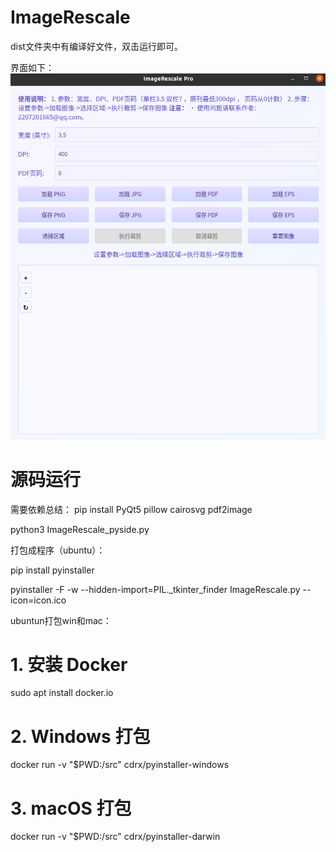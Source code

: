 # ImageRescale
dist文件夹中有编译好文件，双击运行即可。

界面如下：
![alt text](image.png)


# 源码运行
需要依赖总结：
pip install PyQt5 pillow cairosvg pdf2image

python3 ImageRescale_pyside.py

打包成程序（ubuntu）：

pip install pyinstaller

pyinstaller -F -w --hidden-import=PIL._tkinter_finder  ImageRescale.py --icon=icon.ico

ubuntun打包win和mac：
# 1. 安装 Docker
sudo apt install docker.io

# 2. Windows 打包
docker run -v "$PWD:/src" cdrx/pyinstaller-windows

# 3. macOS 打包
docker run -v "$PWD:/src" cdrx/pyinstaller-darwin



